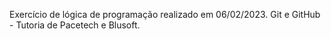 Exercício de lógica de programação realizado em 06/02/2023. Git e GitHub - Tutoria de Pacetech e Blusoft.

